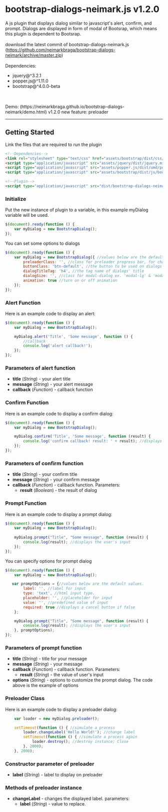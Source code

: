 # bootstrap-dialogs-neimark.js v1.2.0
A js plugin that displays dialog similar to javascript's alert, confirm, and prompt.
Dialogs are displayed in form of modal of Bootsrap, which means this plugin is dependent to Bootsrap.
<br />
<br />
download the latest commit of bootstrap-dialogs-neimark.js (https://github.com/neimarkbraga/bootstrap-dialogs-neimark/archive/master.zip)
<br /><br />
Dependencies: 
* jquery@^3.2.1
* popper.js@^1.11.0
* bootstrap@^4.0.0-beta

<br />
<br />
Demo: (https://neimarkbraga.github.io/bootstrap-dialogs-neimark/demo.html)
v1.2.0 new feature: preloader


***

## Getting Started
Link the files that are required to run the plugin<br />
```html
<!--Dependencies-->
<link rel="stylesheet" type="text/css" href="assets/bootstrap/dist/css/bootstrap.min.css" />
<script type="application/javascript" src="assets/jquery/dist/jquery.min.js"></script>
<script type="application/javascript" src="assets/popper.js/dist/umd/popper.min.js"></script>
<script type="application/javascript" src="assets/bootstrap/dist/js/bootstrap.min.js"></script>

<!--Plugin-->
<script type="application/javascript" src="dist/bootstrap-dialogs-neimark.min.js"></script>
```

### Initialize
Put the new instance of plugin to a variable, in this example myDialog variable will be used.

```javascript
$(document).ready(function () {
    var myDialog = new BootstrapDialog();
});
```
You can set some options to dialogs
```javascript
$(document).ready(function () {
    var myDialog = new BootstrapDialog({ //values below are the default values.
        preloaderClass: '', //class for preloader progress bar, for changing color. ex.: 'bg-dark'
        buttonClass: 'btn-default', //the button to be used on dialogs
        dialogTitleTag: 'h4', //the tag name of dialogs' title
        dialogSize: '', //class for modal-dialog ex. 'modal-lg' & 'modal-sm'. empty is medium.
        animation: true //turn on or off animation
    });
});
```

### Alert Function
Here is an example code to display an alert:<br />
```javascript
$(document).ready(function () {
    var myDialog = new BootstrapDialog();

    myDialog.alert('Title', 'Some message', function () {
        //callback
        console.log('alert callback!');
    });
});
```

### Parameters of alert function
* **title** (*String*) - your alert title
* **message** (*String*) - your alert message
* **callback** (*Function*) - callback function

### Confirm Function
Here is an example code to display a confirm dialog:<br />
```javascript
$(document).ready(function () {
    var myDialog = new BootstrapDialog();

    myDialog.confirm('Title', 'Some message', function (result) {
        console.log('confirm callback! result: ' + result); //displays result
    });      
});
```

### Parameters of confirm function
* **title** (*String*) - your confirm title
* **message** (*String*) - your confirm message
* **callback** (*Function*) - callback function. Parameters:
    * **result** (*Boolean*) - the result of dialog

### Prompt Function
Here is an example code to display a prompt dialog:<br />
```javascript
$(document).ready(function () {
    var myDialog = new BootstrapDialog();
   
    myDialog.prompt("Title", "Some message", function (result) {
        console.log(result); //displays the user's input
    });      
});
```
You can specify options for prompt dialog
```javascript
$(document).ready(function () {
    var myDialog = new BootstrapDialog();

   var promptOptions = {//values below are the default values.
        label: '', //label for input
        type: 'text', //html input type.
        placeholder: '', //placeholder for input
        value: '', //predefined value of input
        required: true //displays a cancel button if false
    };

    myDialog.prompt("Title", "Some message", function (result) {
        console.log(result); //displays the user's input
    }, promptOptions);      
});
```

### Parameters of prompt function
* **title** (*String*) - title for your message
* **message** (*String*) - your message
* **callback** (*Function*) - callback function. Parameters:
    * **result** (*String*) - the value of user's input
* **options** (*String*) - options to customize the prompt dialog. The code above is the example of options


### Preloader Class
Here is an example code to display a preloader dialog:<br />
```javascript
    var loader = new myDialog.preloader();

    setTimeout(function () { //simulate a process
        loader.changeLabel('Hello World!'); //change label
        setTimeout(function () { //simulate a process again
            loader.destroy(); //destroy instance; Close
        }, 2000);
    }, 2000);
```

### Constructor parameter of preloader
* **label** (*String*) - label to display on preloader

### Methods of preloader instance
* **changeLabel** - changes the displayed label. parameters:
    * **label** (*String*) - value to replace.
